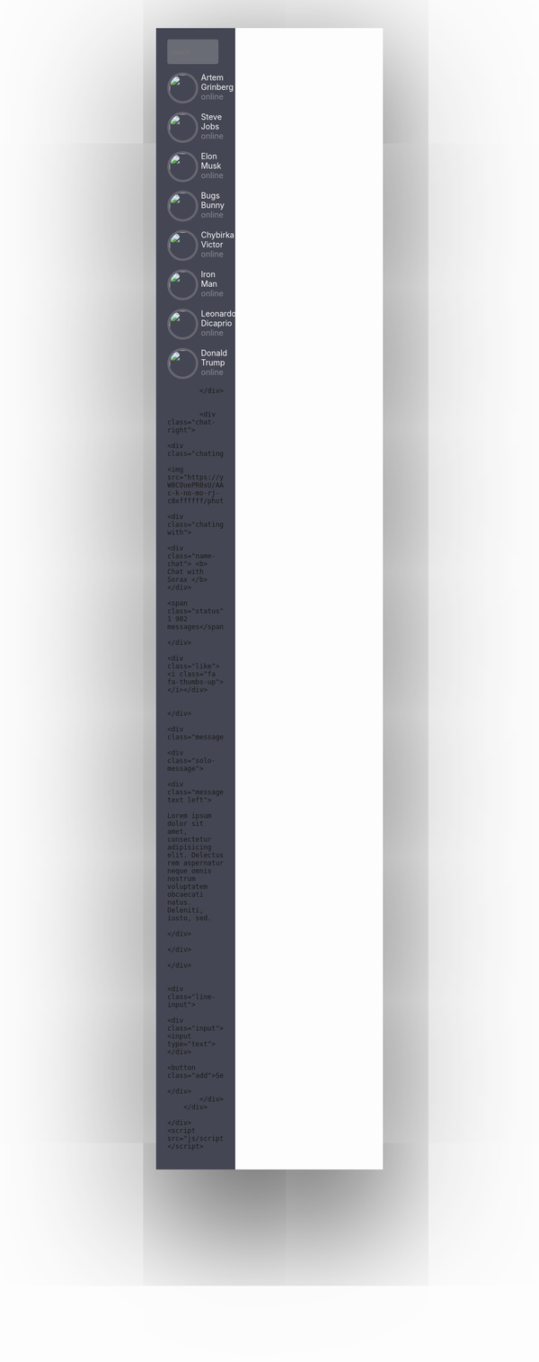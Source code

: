 
<html lang="en">

<script>

(function(){
	var i = 0;
	document.querySelector(".add").addEventListener("click", addMessage);

	document.querySelector(".input").onkeypress = function(e){
		if(e.key === "Enter"){
			addMessage();
		}
	}

	function addMessage(){
		var message = document.querySelector(".input input").value;

		if( message !== ""){
			var botText = [
				'Why did the web developer leave the restaurant? Because of the table layout.',
      			'How do you comfort a JavaScript bug? You console it.',
      			'An SQL query enters a bar, approaches two tables and asks: "May I join you?"',
      			'What is the most used language in programming? Profanity.',
      			'What is the object-oriented way to become wealthy? Inheritance.',
      			'An SEO expert walks into a bar, bars, pub, tavern, public house, Irish pub, drinks, beer, alcohol'
      		];


			var text = document.createElement("div");
			var bot = document.createElement("div");

			text.className = "message-text right";
			bot.className = "message-text left";

			text.innerHTML = message;
			append(text);
			
			setTimeout(function(){
				bot.innerHTML = botText[i];
				i++;
				append(bot);

			}, 1000);

		}
	}

	function append(child){
		var out = document.querySelector(".message");
		var innerDiv = document.createElement("div");

		innerDiv.className = "solo-message";

		innerDiv.appendChild(child);
		out.appendChild(innerDiv);

		out.scrollBy(0, 1000);
		document.querySelector(".input input").value = "";

	}

})();

</script>
<style>

:root{
	--green: #86BB71;
	--blue: #94C2ED;
	--orange: #E38968;
	--gray: #92959E;
}

*{
	box-sizing: border-box;
}
.chat{ 
	max-width: 700px;
	width: 100%;
	display: flex;
	margin: 0 auto;
	box-shadow: 0 80px 400px 3px  rgba(0,0,0, .8);
}
.chat-left{
	min-height: 500px;
	width: 35%;
	min-width: 120px;
	background-color: #444753;
	padding: 20px;
}

.input-wrap{
	position: relative;
}
.input-wrap input{
	background-color: #6A6C75;
	width: 90%;
	height: 44px;
	border: none;
	padding-left: 5px;
	padding-right: 40px;
	color: #222;
	border-radius: 4px 4px 4px 4px ;

}
.input-wrap .fa-search{
	position: absolute;
	top: 22px;
	right: 35px;
	transform: translateY(-50%);
	color: white;
}

.user{
	display: flex;
	margin-top: 15px;
}
img {
	width: 55px;
	height: 55px;
	border-radius: 50%;
	border: 4px solid #676771;
}
.user .icon-user{
	margin-right: 5px;
}
.user .name{
	color: white;
}
.user .status{
	color: #898C95;
}
.user .fa-circle.offline{
	color: #E38968;
}
.user .fa-circle{
	color: var(--green);
}
.chat-right{
	width: 65%;
	display: flex;
	flex-wrap: wrap;
	background-color: #F2F5F8;
}

.chating{
	padding: 20px;
	display: flex;
	justify-content: space-between;
	align-items: center;
	height: 15%;
	width: 100%;
	background-color: #F2F5F8;
	border-bottom: 1px solid white;
}
.chating .name-chat{
	color: #434651;
}
.chating .chating-with{
	margin-left: -150px;
}
.chating .status{
	color: #9995A4;
	font-size: 16px;
}
.chating .fa{
	color: #D8DADF;
	font-size: 22px;
}
.message{
	overflow-y: scroll;
	height: 70%;
	max-height: 450px;
}
.solo-message{
	margin: 10px;
	display: block;
	clear: both;
}
.message-text{
	margin-top: 10px;
	max-width: 90%;
	display: inline-block;
	border-radius: 10px;
	padding: 10px 15px;
	word-wrap: break-word;
}
.message-text.right{
	float: right;
	background-color: var(--blue);
}
.message-text.left{
	float: left;
	background-color: var(--green);
}

.line-input{
	height: 15%;
	width: 100%;
	padding: 5px 10px;
	align-self: flex-end;
	display: flex;
	justify-content: space-between;
	align-items: center;
	border-top: 1px solid white;
}
.line-input .input{
	position: relative;
	width: 100%;
}
.line-input .input input{
	width: 100%;
	border: none;
	padding: 10px 20px;
}
.line-input .input:after{
	content:" ";
	display: block;
	position: absolute;
	left: 51%;
	right: 50%;
	bottom: 0%;
	height: 2px;
	background-color: #444753;
	transition: all 300ms;
}
.line-input .input:hover:after{
	left:0%;
	right: 0%;
	bottom: 0%;
}
.line-input .add{
	padding: 9px 15px;
	width: 15%;
	margin-left: 1px;
}

</style>
<head>
	<meta charset="UTF-8">
	<title>Chat</title>
	<link rel="stylesheet" type="text/css" href="css/font-awesome.min.css">
	<link rel="stylesheet" type="text/css" href="css/style.css">
</head>
<body>
	<div class="wrapper">
		<div class="chat">
			<div class="chat-left">
				<div class="input-wrap">
					<input type="text" name="" placeholder="seach">
					<i class="fa fa-search" aria-hidden="true"></i>
				</div>
				<div class="user">
					<img src="https://yt3.ggpht.com/-W8COuePR0sU/AAAAAAAAAAI/AAAAAAAAAAA/iAbnzA42vvY/s900-c-k-no-mo-rj-c0xffffff/photo.jpg" alt="" class="icon-user">
					<div class="user-status">
						<div class="name">Artem Grinberg</div>
						<i class="fa fa-circle"></i>
						<span class="status">online</span>
					</div>
				</div>
				<div class="user">
					<img src="https://www.biography.com/.image/ar_1:1%2Cc_fill%2Ccs_srgb%2Cg_face%2Cq_80%2Cw_300/MTE5NDg0MDU0NTIzODQwMDE1/steven-jobs-9354805-2-402.jpg" alt="" class="icon-user">
					<div class="user-status">
						<div class="name">Steve Jobs</div>
						<i class="fa fa-circle offline"></i>
						<span class="status">online</span>
					</div>
				</div>
				<div class="user">
					<img src="https://cs8.pikabu.ru/post_img/big/2016/04/13/7/1460542975161293550.jpg" alt="" class="icon-user">
					<div class="user-status">
						<div class="name">Elon Musk</div>
						<i class="fa fa-circle"></i>
				<span class="status">online</span>
					</div>
				</div>
				<div class="user">
					<img src="https://avatarfiles.alphacoders.com/792/79295.jpg" alt="" class="icon-user">
					<div class="user-status">
						<div class="name">Bugs Bunny</div>
						<i class="fa fa-circle"></i>
						<span class="status">online</span>
					</div>
				</div>
				<div class="user">
					<img src="https://i.work.ua/sent_photo/9/8/3/983e03f616d55c1b67f9a01633e27e72.jpg" alt="" class="icon-user">
					<div class="user-status">
						<div class="name">Chybirka Victor</div>
						<i class="fa fa-circle offline"></i>
						<span class="status">online</span>
					</div>
				</div>
		<div class="user">
					<img src="http://99px.ru/sstorage/1/2012/05/image_12605120347344938832.jpg" alt="" class="icon-user">
					<div class="user-status">
						<div class="name">Iron Man</div>
						<i class="fa fa-circle "></i>
						<span class="status">online</span>
					</div>
				</div>
				<div class="user">
					<img src="https://media1.popsugar-assets.com/files/thumbor/WjFR-_7dQ3eGnp_oHtDor3Au1gI/fit-in/550x550/filters:format_auto-!!-:strip_icc-!!-/2017/08/18/840/n/1922398/d06222d559973b8d6550b9.76731985_edit_img_image_43907487_1503079245/i/Leonardo-DiCaprio-Halloween-Costume-Ideas.jpg" alt="" class="icon-user">
					<div class="user-status">
						<div class="name">Leonardo Dicaprio</div>
						<i class="fa fa-circle offline"></i>
						<span class="status">online</span>
					</div>
				</div>
				<div class="user">
					<img src="https://steamcdn-a.akamaihd.net/steamcommunity/public/images/avatars/a1/a139201eecad23108dc4a2b1453ffa74a9e51387_full.jpg" alt="" class="icon-user">
					<div class="user-status">
						<div class="name">Donald Trump</div>
						<i class="fa fa-circle offline"></i>
						<span class="status">online</span>
					</div>
				</div>

			</div>


			<div class="chat-right">
				<div class="chating">
					<img src="https://yt3.ggpht.com/-W8COuePR0sU/AAAAAAAAAAI/AAAAAAAAAAA/iAbnzA42vvY/s900-c-k-no-mo-rj-c0xffffff/photo.jpg">
					<div class="chating-with">
						<div class="name-chat"> <b> Chat with Sorax </b></div>
						<span class="status">already 1 902 messages</span>
					</div>
					<div class="like"><i class="fa fa-thumbs-up"></i></div>

				</div>
				<div class="message">
					<div class="solo-message">
						<div class="message-text left">
							Lorem ipsum dolor sit amet, consectetur adipisicing elit. Delectus rem aspernatur neque omnis nostrum voluptatem obcaecati natus. Deleniti, iusto, sed.
						</div>
					</div>
				</div>
				
				<div class="line-input">
					<div class="input"><input type="text"></div>
					<button class="add">Send</button>
				</div>
			</div>
		</div>

	</div>
	<script src="js/script.js"></script>	
</body>
</html>
